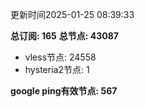更新时间2025-01-25 08:39:33

**总订阅: 165**
**总节点: 43087**
- vless节点: 24558
- hysteria2节点: 1

**google ping有效节点: 567**
